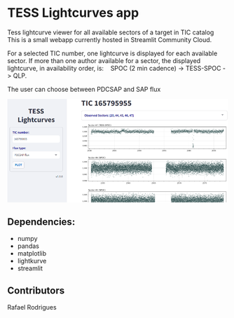 # TESS Lightcurves app

Tess lightcurve viewer for all available sectors of a target in TIC catalog<br/>
This is a small webapp currently hosted in Streamlit Community Cloud.

For a selected TIC number, one lightcurve is displayed for each available sector.
If  more than one author available for a sector, the displayed lightcurve, in availability order, is:
&nbsp;&nbsp; SPOC (2 min cadence) -> TESS-SPOC -> QLP.

The user can choose between PDCSAP and SAP flux 

![Image](https://github.com/exo-pt/Tess-Lightcurves-app/blob/main/Tess-Lightcurves-app.png?raw=true)

## Dependencies:
- numpy
- pandas
- matplotlib
- lightkurve
- streamlit


## Contributors
Rafael Rodrigues